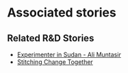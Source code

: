 # Associated stories

<!-- !!DO NOT REMOVE!! start autogenerated hyperlinks -->
## Related R&D Stories
- [Experimenter in Sudan - Ali Muntasir](../stories/?doc=Experimenters_SDN)
- [Stitching Change Together](../stories/?doc=Explorers_PRY)
<!-- !!DO NOT REMOVE!! end autogenerated hyperlinks -->